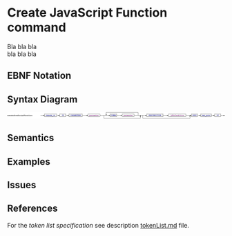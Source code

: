# Create JavaScript Function command

Bla bla bla  
bla bla bla


## EBNF Notation


## Syntax Diagram
![Create JavaScript Function Command Syntax!](/languageSpecification/assets/rules/createJavaScriptFunction.png "Create JavaScript Function Syntax Diagram") 


## Semantics


## Examples


## Issues


## References
For the *token list specification* see description [tokenList.md](/languageSpecification/tokenList.md) file.
